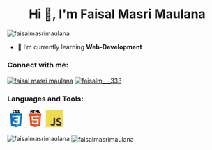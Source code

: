 <h1 align="center">Hi 👋, I'm Faisal Masri Maulana</h1>

<p align="left"> <img src="https://komarev.com/ghpvc/?username=faisalmasrimaulana&label=Profile%20views&color=0e75b6&style=flat" alt="faisalmasrimaulana" /> </p>

- 🌱 I’m currently learning **Web-Development**

<h3 align="left">Connect with me:</h3>
<p align="left">
<a href="https://linkedin.com/in/faisal masri maulana" target="blank"><img align="center" src="https://raw.githubusercontent.com/rahuldkjain/github-profile-readme-generator/master/src/images/icons/Social/linked-in-alt.svg" alt="faisal masri maulana" height="30" width="40" /></a>
<a href="https://instagram.com/faisalm___333" target="blank"><img align="center" src="https://raw.githubusercontent.com/rahuldkjain/github-profile-readme-generator/master/src/images/icons/Social/instagram.svg" alt="faisalm___333" height="30" width="40" /></a>
</p>

<h3 align="left">Languages and Tools:</h3>
<p align="left"> <a href="https://www.w3schools.com/css/" target="_blank" rel="noreferrer"> <img src="https://raw.githubusercontent.com/devicons/devicon/master/icons/css3/css3-original-wordmark.svg" alt="css3" width="40" height="40"/> </a> <a href="https://www.w3.org/html/" target="_blank" rel="noreferrer"> <img src="https://raw.githubusercontent.com/devicons/devicon/master/icons/html5/html5-original-wordmark.svg" alt="html5" width="40" height="40"/> </a> <a href="https://developer.mozilla.org/en-US/docs/Web/JavaScript" target="_blank" rel="noreferrer"> <img src="https://raw.githubusercontent.com/devicons/devicon/master/icons/javascript/javascript-original.svg" alt="javascript" width="40" height="40"/> </a> </p>

<p><img align="left" src="https://github-readme-stats.vercel.app/api/top-langs?username=faisalmasrimaulana&show_icons=true&locale=en&layout=compact" alt="faisalmasrimaulana" /></p>

<p>&nbsp;<img align="center" src="https://github-readme-stats.vercel.app/api?username=faisalmasrimaulana&show_icons=true&locale=en" alt="faisalmasrimaulana" /></p>
